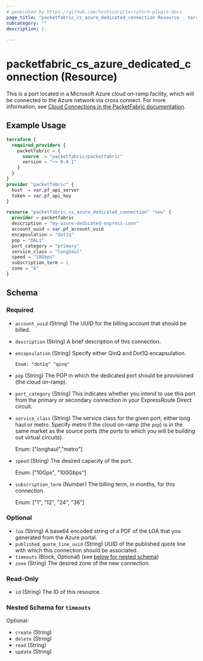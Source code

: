 ```yaml
---
# generated by https://github.com/hashicorp/terraform-plugin-docs
page_title: "packetfabric_cs_azure_dedicated_connection Resource - terraform-provider-packetfabric"
subcategory: ""
description: |-
  
---
```


# packetfabric_cs_azure_dedicated_connection (Resource)

This is a port located in a Microsoft Azure cloud on-ramp facility, which will be connected to the Azure network via cross connect. For more information, see [Cloud Connections in the PacketFabric documentation](https://docs.packetfabric.com/cloud/).

## Example Usage

```terraform
terraform {
  required_providers {
    packetfabric = {
      source  = "packetfabric/packetfabric"
      version = "~> 0.0.1"
    }
  }
}
provider "packetfabric" {
  host  = var.pf_api_server
  token = var.pf_api_key
}

resource "packetfabric_cs_azure_dedicated_connection" "new" {
  provider = packetfabric
  description = "my-azure-dedicated-express-conn"
  account_uuid = var.pf_account_uuid
  encapsulation = "dot1q"
  pop = "DAL1"
  port_category = "primary"
  service_class = "longhaul"
  speed = "10Gbps"
  subscription_term = 1
  zone = "A"
}
```

<!-- schema generated by tfplugindocs -->
## Schema

### Required

- `account_uuid` (String) The UUID for the billing account that should be billed. 
- `description` (String) A brief description of this connection.
- `encapsulation` (String) Specify either QinQ and Dot1Q encapsulation.

      Enum: "dot1q" "qinq"
- `pop` (String) The POP in which the dedicated port should be provisioned (the cloud on-ramp).
- `port_category` (String) This indicates whether you intend to use this port from the primary or secondary connection in your ExpressRoute Direct circuit.
- `service_class` (String) The service class for the given port, either long haul or metro. Specify metro if the cloud on-ramp (the `pop`) is in the same market as the source ports (the ports to which you will be building out virtual circuits). 

	Enum: ["longhaul","metro"]
- `speed` (String) The desired capacity of the port.

	Enum: ["10Gps", "100Gbps"]
- `subscription_term` (Number) The billing term, in months, for this connection.
	
	Enum: ["1", "12", "24", "36"]

### Optional

- `loa` (String) A base64 encoded string of a PDF of the LOA that you generated from the Azure portal.
- `published_quote_line_uuid` (String) UUID of the published quote line with which this connection should be associated.
- `timeouts` (Block, Optional) (see [below for nested schema](#nestedblock--timeouts))
- `zone` (String) The desired zone of the new connection.

### Read-Only

- `id` (String) The ID of this resource.

<a id="nestedblock--timeouts"></a>
### Nested Schema for `timeouts`

Optional:

- `create` (String)
- `delete` (String)
- `read` (String)
- `update` (String)


